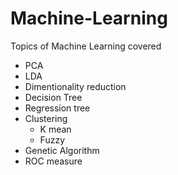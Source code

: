 # Machine-Learning
Topics of Machine Learning covered
- PCA
- LDA
- Dimentionality reduction
- Decision Tree
- Regression tree
- Clustering 
  - K mean 
  - Fuzzy
- Genetic Algorithm
- ROC measure
